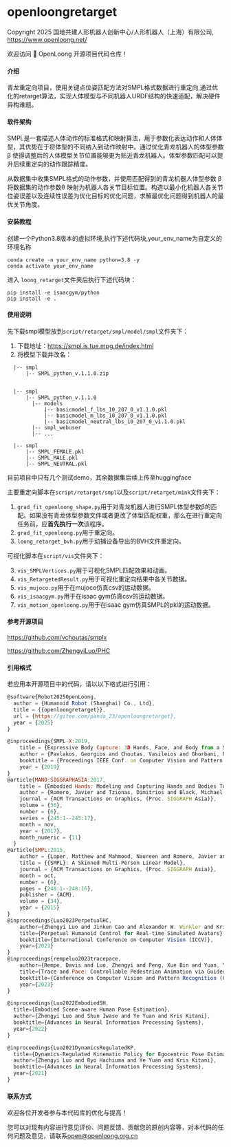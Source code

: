 # openloongretarget

Copyright 2025 国地共建人形机器人创新中心/人形机器人（上海）有限公司, https://www.openloong.net/

欢迎访问 🐉 OpenLoong 开源项目代码仓库！

#### 介绍
青龙重定向项目，使用关键点位姿匹配方法对SMPL格式数据进行重定向,通过优化的retarget算法，实现人体模型与不同机器人URDF结构的快速适配，解决硬件异构难题。

#### 软件架构
SMPL是一套描述人体动作的标准格式和映射算法，用于参数化表达动作和人体体型，其优势在于将体型的不同纳入到动作映射中。通过优化青龙机器人的体型参数 β 使得调整后的人体模型关节位置能够更为贴近青龙机器人。体型参数匹配可以提升后续重定向的动作跟踪精度。

从数据集中收集SMPL格式的动作参数，并使用匹配得到的青龙机器人体型参数 β 将数据集的动作参数θ 映射为机器人各关节目标位置。构造以最小化机器人各关节位姿误差以及连续性误差为优化目标的优化问题，求解最优化问题得到机器人的最优关节角度。


#### 安装教程
创建一个Python3.8版本的虚拟环境,执行下述代码块,your_env_name为自定义的环境名称

```shell
conda create -n your_env_name python=3.8 -y
conda activate your_env_name 
```

进入 `loong_retarget`文件夹后执行下述代码块：


```shell
pip install -e isaacgym/python
pip install -e .
```
#### 使用说明

先下载smpl模型放到`script/retarget/smpl/model/smpl`文件夹下：

1. 下载地址：https://smpl.is.tue.mpg.de/index.html
2. 将模型下载并改名：
```
  |-- smpl
      |-- SMPL_python_v.1.1.0.zip
```
```

  |-- smpl
      |-- SMPL_python_v.1.1.0
        |-- models
            |-- basicmodel_f_lbs_10_207_0_v1.1.0.pkl
            |-- basicmodel_m_lbs_10_207_0_v1.1.0.pkl
            |-- basicmodel_neutral_lbs_10_207_0_v1.1.0.pkl
        |-- smpl_webuser
        |-- ...
```
```
  |-- smpl
      |-- SMPL_FEMALE.pkl
      |-- SMPL_MALE.pkl
      |-- SMPL_NEUTRAL.pkl
```

目前项目中只有几个测试demo，其余数据集后续上传至huggingface

主要重定向脚本在`script/retarget/smpl`以及`script/retarget/mink`文件夹下：

1. `grad_fit_openloong_shape.py`用于对青龙机器人进行SMPL体型参数β的匹配。如果没有青龙体型参数文件或者更改了体型匹配权重，那么在进行重定向任务前，应**首先执行一次**该程序。
2. `grad_fit_openloong.py`用于重定向。
3. `loong_retarget_bvh.py`用于动捕设备导出的BVH文件重定向。

可视化脚本在`script/vis`文件夹下：

3. `vis_SMPLVertices.py`用于可视化SMPL匹配效果和动画。
4. `vis_RetargetedResult.py`用于可视化重定向结果中各关节数据。
5. `vis_mujoco.py`用于在mujoco仿真csv的运动数据。
6. `vis_isaacgym.py`用于在isaac gym仿真csv的运动数据。
7. `vis_motion_openloong.py`用于在isaac gym仿真SMPL的pkl的运动数据。

#### 参考开源项目

https://github.com/vchoutas/smplx

https://github.com/ZhengyiLuo/PHC

#### 引用格式

若应用本开源项目中的代码，请以以下格式进行引用：

```JavaScript
@software{Robot2025OpenLoong,
  author = {Humanoid Robot (Shanghai) Co., Ltd},
  title = {{openloongretarget}},
  url = {https://gitee.com/panda_23/openloongretarget},
  year = {2025}
}

@inproceedings{SMPL-X:2019,
    title = {Expressive Body Capture: 3D Hands, Face, and Body from a Single Image},
    author = {Pavlakos, Georgios and Choutas, Vasileios and Ghorbani, Nima and Bolkart, Timo and Osman, Ahmed A. A. and Tzionas, Dimitrios and Black, Michael J.},
    booktitle = {Proceedings IEEE Conf. on Computer Vision and Pattern Recognition (CVPR)},
    year = {2019}
}
@article{MANO:SIGGRAPHASIA:2017,
    title = {Embodied Hands: Modeling and Capturing Hands and Bodies Together},
    author = {Romero, Javier and Tzionas, Dimitrios and Black, Michael J.},
    journal = {ACM Transactions on Graphics, (Proc. SIGGRAPH Asia)},
    volume = {36},
    number = {6},
    series = {245:1--245:17},
    month = nov,
    year = {2017},
    month_numeric = {11}
  }
@article{SMPL:2015,
    author = {Loper, Matthew and Mahmood, Naureen and Romero, Javier and Pons-Moll, Gerard and Black, Michael J.},
    title = {{SMPL}: A Skinned Multi-Person Linear Model},
    journal = {ACM Transactions on Graphics, (Proc. SIGGRAPH Asia)},
    month = oct,
    number = {6},
    pages = {248:1--248:16},
    publisher = {ACM},
    volume = {34},
    year = {2015}
}
@inproceedings{Luo2023PerpetualHC,
    author={Zhengyi Luo and Jinkun Cao and Alexander W. Winkler and Kris Kitani and Weipeng Xu},
    title={Perpetual Humanoid Control for Real-time Simulated Avatars},
    booktitle={International Conference on Computer Vision (ICCV)},
    year={2023}
}            
@inproceedings{rempeluo2023tracepace,
    author={Rempe, Davis and Luo, Zhengyi and Peng, Xue Bin and Yuan, Ye and Kitani, Kris and Kreis, Karsten and Fidler, Sanja and Litany, Or},
    title={Trace and Pace: Controllable Pedestrian Animation via Guided Trajectory Diffusion},
    booktitle={Conference on Computer Vision and Pattern Recognition (CVPR)},
    year={2023}
}     

@inproceedings{Luo2022EmbodiedSH,
  title={Embodied Scene-aware Human Pose Estimation},
  author={Zhengyi Luo and Shun Iwase and Ye Yuan and Kris Kitani},
  booktitle={Advances in Neural Information Processing Systems},
  year={2022}
}

@inproceedings{Luo2021DynamicsRegulatedKP,
  title={Dynamics-Regulated Kinematic Policy for Egocentric Pose Estimation},
  author={Zhengyi Luo and Ryo Hachiuma and Ye Yuan and Kris Kitani},
  booktitle={Advances in Neural Information Processing Systems},
  year={2021}
}

```

#### 联系方式

欢迎各位开发者参与本代码库的优化与提高！

您可以对现有内容进行意见评价、问题反馈、贡献您的原创内容等，对本代码的任何问题及意见，请联系<open@openloong.org.cn>